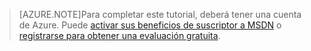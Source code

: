 > [AZURE.NOTE]Para completar este tutorial, deberá tener una cuenta de Azure. Puede <a href="/pricing/member-offers/msdn-benefits-details/" target="_blank">activar sus beneficios de suscriptor a MSDN</a> o <a href="/pricing/free-trial/" target="_blank">registrarse para obtener una evaluación gratuita</a>.

<!---HONumber=July15_HO4-->